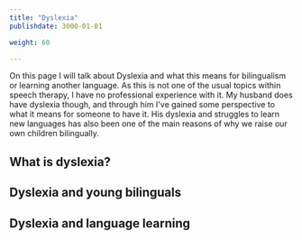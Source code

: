 ```yaml
---
title: "Dyslexia"
publishdate: 3000-01-01

weight: 60

---
```

On this page I will talk about Dyslexia and what this means for bilingualism or learning another language. As this is not one of the usual topics within speech therapy, I have no professional experience with it. My husband does have dyslexia though, and through him I've gained some perspective to what it means for someone to have it. His dyslexia and struggles to learn new languages has also been one of the main reasons of why we raise our own children bilingually.

## What is dyslexia?


## Dyslexia and young bilinguals


## Dyslexia and language learning 